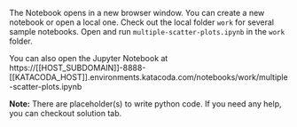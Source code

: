 The Notebook opens in a new browser window. You can create a new notebook or open a local one. Check out the local folder `work` for several sample notebooks. Open and run `multiple-scatter-plots.ipynb` in the `work` folder.

You can also open the Jupyter Notebook at https://[[HOST_SUBDOMAIN]]-8888-[[KATACODA_HOST]].environments.katacoda.com/notebooks/work/multiple-scatter-plots.ipynb

**Note:**
There are placeholder(s) to write python code. If you need any help, you can checkout solution tab.